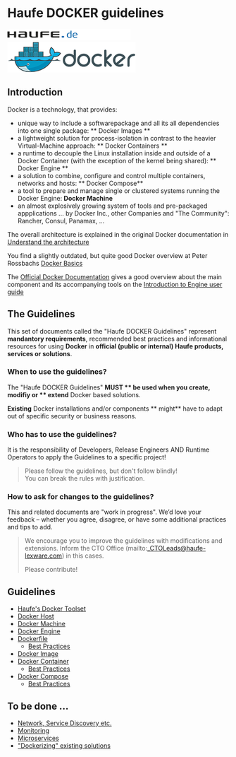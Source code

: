 # Haufe DOCKER guidelines

![Haufe](images/logo-haufede.png) 
![Docker](images/docker-logo.png)

## Introduction

Docker is a technology, that provides:

- unique way to include a softwarepackage and all its all dependencies into one single package: ** Docker Images **
- a lightweight solution for process-isolation in contrast to the heavier Virtual-Machine approach: ** Docker Containers ** 
- a runtime to decouple the Linux installation inside and outside of a Docker Container (with the exception of the kernel being shared): ** Docker Engine **
- a solution to combine, configure and control multiple containers, networks and hosts: ** Docker Compose** 
- a tool to prepare and manage single or clustered systems running the Docker Engine: **Docker Machine**
- an almost explosively growing system of tools and pre-packaged appplications ... by Docker Inc., other Companies and "The Community": Rancher, Consul, Panamax, ...

The overall architecture is explained in the original Docker documentation in [Understand the architecture](https://docs.docker.com/engine/understanding-docker/)

You find a slightly outdated, but quite good Docker overview at Peter Rossbachs [Docker Basics](https://github.com/rossbachp/docker-basics/blob/master/slides.md)

The [Official Docker Documentation](https://docs.docker.com/) gives a good overview about the main component and its accompanying tools on the [Introduction to Engine user guide](https://docs.docker.com/engine/userguide/intro/)

## The Guidelines

This set of documents called the "Haufe DOCKER Guidelines" represent **mandantory requirements**, recommended best practices and informational resources for using **Docker** in **official (public or internal) Haufe products, services or solutions**.

### When to use the guidelines?

The "Haufe DOCKER Guidelines" **MUST ** be used when you **create**, **modifiy** or ** extend** Docker based solutions.

**Existing** Docker installations and/or components ** might** have to adapt out of specific security or business reasons.

### Who has to use the guidelines?
It is the responsibility of Developers, Release Engineers AND Runtime Operators to apply the Guidelines to a specific project!
	
>	Please follow the guidelines, but don't follow blindly!  
>	You can break the rules with justification.

### How to ask for changes to the guidelines?
This and related documents are "work in progress". We’d love your feedback – whether you agree, disagree, or have some additional practices and tips to add.

>	We encourage you to improve the guidelines with modifications and extensions.
>	Inform the CTO Office (mailto:_CTOLeads@haufe-lexware.com) in this cases.
>
>	Please contribute!

## Guidelines
- [Haufe's Docker Toolset](HaufeDockerToolset.md)
- [Docker Host](DockerHost.md)
- [Docker Machine](DockerMachine.md)
- [Docker Engine](DockerEngine.md)
- [Dockerfile](Dockerfile.md)
	- [Best Practices](BestPracticesDockerfile.md)
- [Docker Image](DockerImage.md)
- [Docker Container](DockerContainer.md)
	- [Best Practices](BestPracticesContainer.md)
- [Docker Compose](DockerCompose.md)
	- [Best Practices](BestPracticesCompose.md)

## To be done ...
- [Network, Service Discovery etc.](.md)
- [Monitoring](.md)
- [Microservices](.md)
- ["Dockerizing" existing solutions](.md)
